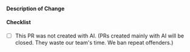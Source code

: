 #### Description of Change

<!-- Thank you for your Pull Request. Please describe your change here. -->

#### Checklist
<!-- Please confirm the following by changing [ ] to [x]. -->

- [ ] This PR was not created with AI. (PRs created mainly with AI will be closed. They waste our team's time. We ban repeat offenders.)
